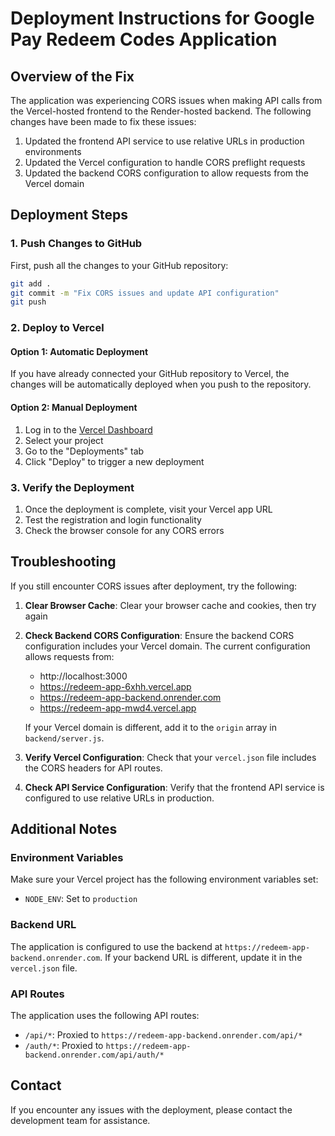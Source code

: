 # Deployment Instructions for Google Pay Redeem Codes Application

## Overview of the Fix

The application was experiencing CORS issues when making API calls from the Vercel-hosted frontend to the Render-hosted backend. The following changes have been made to fix these issues:

1. Updated the frontend API service to use relative URLs in production environments
2. Updated the Vercel configuration to handle CORS preflight requests
3. Updated the backend CORS configuration to allow requests from the Vercel domain

## Deployment Steps

### 1. Push Changes to GitHub

First, push all the changes to your GitHub repository:

```bash
git add .
git commit -m "Fix CORS issues and update API configuration"
git push
```

### 2. Deploy to Vercel

#### Option 1: Automatic Deployment

If you have already connected your GitHub repository to Vercel, the changes will be automatically deployed when you push to the repository.

#### Option 2: Manual Deployment

1. Log in to the [Vercel Dashboard](https://vercel.com/dashboard)
2. Select your project
3. Go to the "Deployments" tab
4. Click "Deploy" to trigger a new deployment

### 3. Verify the Deployment

1. Once the deployment is complete, visit your Vercel app URL
2. Test the registration and login functionality
3. Check the browser console for any CORS errors

## Troubleshooting

If you still encounter CORS issues after deployment, try the following:

1. **Clear Browser Cache**: Clear your browser cache and cookies, then try again

2. **Check Backend CORS Configuration**: Ensure the backend CORS configuration includes your Vercel domain. The current configuration allows requests from:
   - http://localhost:3000
   - https://redeem-app-6xhh.vercel.app
   - https://redeem-app-backend.onrender.com
   - https://redeem-app-mwd4.vercel.app

   If your Vercel domain is different, add it to the `origin` array in `backend/server.js`.

3. **Verify Vercel Configuration**: Check that your `vercel.json` file includes the CORS headers for API routes.

4. **Check API Service Configuration**: Verify that the frontend API service is configured to use relative URLs in production.

## Additional Notes

### Environment Variables

Make sure your Vercel project has the following environment variables set:

- `NODE_ENV`: Set to `production`

### Backend URL

The application is configured to use the backend at `https://redeem-app-backend.onrender.com`. If your backend URL is different, update it in the `vercel.json` file.

### API Routes

The application uses the following API routes:

- `/api/*`: Proxied to `https://redeem-app-backend.onrender.com/api/*`
- `/auth/*`: Proxied to `https://redeem-app-backend.onrender.com/api/auth/*`

## Contact

If you encounter any issues with the deployment, please contact the development team for assistance.